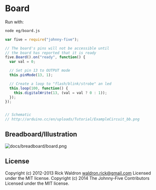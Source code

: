# Board

Run with:
```bash
node eg/board.js
```


```javascript
var five = require("johnny-five");

// The board's pins will not be accessible until
// the board has reported that it is ready
five.Board().on("ready", function() {
  var val = 0;

  // Set pin 13 to OUTPUT mode
  this.pinMode(13, 1);

  // Create a loop to "flash/blink/strobe" an led
  this.loop(100, function() {
    this.digitalWrite(13, (val = val ? 0 : 1));
  });
});


// Schematic
// http://arduino.cc/en/uploads/Tutorial/ExampleCircuit_bb.png

```


## Breadboard/Illustration


![docs/breadboard/board.png](breadboard/board.png)





## License
Copyright (c) 2012-2013 Rick Waldron <waldron.rick@gmail.com>
Licensed under the MIT license.
Copyright (c) 2014 The Johnny-Five Contributors
Licensed under the MIT license.
